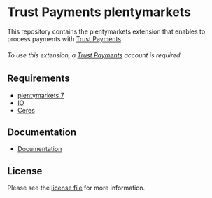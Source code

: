 # Trust Payments plentymarkets
This repository contains the plentymarkets extension that enables to process payments with [Trust Payments](https://www.trustpayments.com//).

###### To use this extension, a [Trust Payments](https://www.trustpayments.com//) account is required.

## Requirements

* [plentymarkets 7](https://www.plentymarkets.eu/)
* [IO](https://marketplace.plentymarkets.com/plugins/channels/online-shops/io_4696)
* [Ceres](https://marketplace.plentymarkets.com/plugins/channels/online-shops/ceres_4697)

## Documentation

* [Documentation](https://plugin-documentation.ep.trustpayments.com/TrustPayments/plentymarkets/2.0.14/docs/en/documentation.html)

## License

Please see the [license file](https://github.com/TrustPayments/plentymarkets/blob/2.0.14/LICENSE) for more information.
